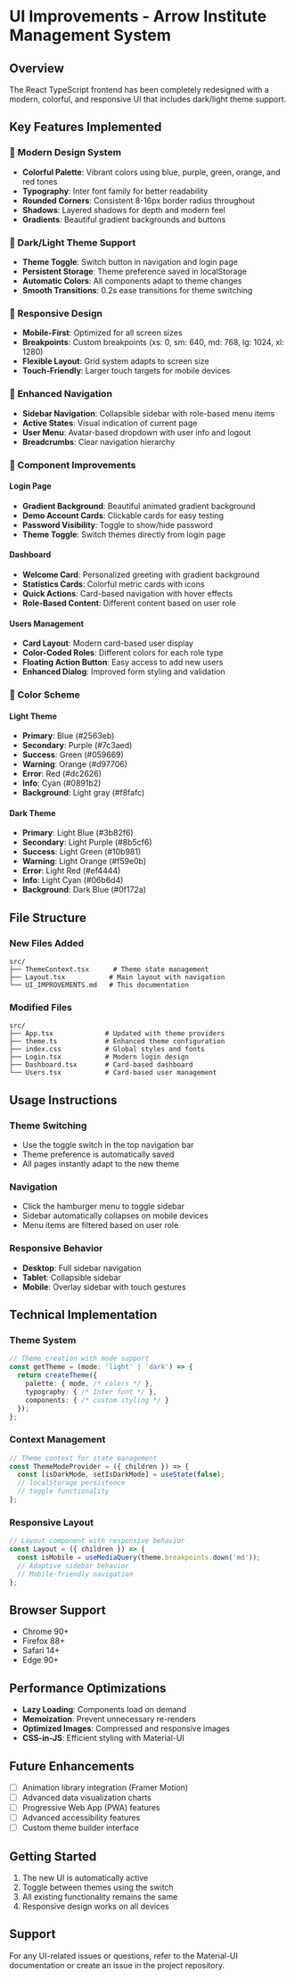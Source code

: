 # UI Improvements - Arrow Institute Management System

## Overview
The React TypeScript frontend has been completely redesigned with a modern, colorful, and responsive UI that includes dark/light theme support.

## Key Features Implemented

### 🎨 Modern Design System
- **Colorful Palette**: Vibrant colors using blue, purple, green, orange, and red tones
- **Typography**: Inter font family for better readability
- **Rounded Corners**: Consistent 8-16px border radius throughout
- **Shadows**: Layered shadows for depth and modern feel
- **Gradients**: Beautiful gradient backgrounds and buttons

### 🌙 Dark/Light Theme Support
- **Theme Toggle**: Switch button in navigation and login page
- **Persistent Storage**: Theme preference saved in localStorage
- **Automatic Colors**: All components adapt to theme changes
- **Smooth Transitions**: 0.2s ease transitions for theme switching

### 📱 Responsive Design
- **Mobile-First**: Optimized for all screen sizes
- **Breakpoints**: Custom breakpoints (xs: 0, sm: 640, md: 768, lg: 1024, xl: 1280)
- **Flexible Layout**: Grid system adapts to screen size
- **Touch-Friendly**: Larger touch targets for mobile devices

### 🧭 Enhanced Navigation
- **Sidebar Navigation**: Collapsible sidebar with role-based menu items
- **Active States**: Visual indication of current page
- **User Menu**: Avatar-based dropdown with user info and logout
- **Breadcrumbs**: Clear navigation hierarchy

### 🎯 Component Improvements

#### Login Page
- **Gradient Background**: Beautiful animated gradient background
- **Demo Account Cards**: Clickable cards for easy testing
- **Password Visibility**: Toggle to show/hide password
- **Theme Toggle**: Switch themes directly from login page

#### Dashboard
- **Welcome Card**: Personalized greeting with gradient background
- **Statistics Cards**: Colorful metric cards with icons
- **Quick Actions**: Card-based navigation with hover effects
- **Role-Based Content**: Different content based on user role

#### Users Management
- **Card Layout**: Modern card-based user display
- **Color-Coded Roles**: Different colors for each role type
- **Floating Action Button**: Easy access to add new users
- **Enhanced Dialog**: Improved form styling and validation

### 🎨 Color Scheme

#### Light Theme
- **Primary**: Blue (#2563eb)
- **Secondary**: Purple (#7c3aed)
- **Success**: Green (#059669)
- **Warning**: Orange (#d97706)
- **Error**: Red (#dc2626)
- **Info**: Cyan (#0891b2)
- **Background**: Light gray (#f8fafc)

#### Dark Theme
- **Primary**: Light Blue (#3b82f6)
- **Secondary**: Light Purple (#8b5cf6)
- **Success**: Light Green (#10b981)
- **Warning**: Light Orange (#f59e0b)
- **Error**: Light Red (#ef4444)
- **Info**: Light Cyan (#06b6d4)
- **Background**: Dark Blue (#0f172a)

## File Structure

### New Files Added
```
src/
├── ThemeContext.tsx      # Theme state management
├── Layout.tsx           # Main layout with navigation
└── UI_IMPROVEMENTS.md   # This documentation
```

### Modified Files
```
src/
├── App.tsx             # Updated with theme providers
├── theme.ts            # Enhanced theme configuration
├── index.css           # Global styles and fonts
├── Login.tsx           # Modern login design
├── Dashboard.tsx       # Card-based dashboard
└── Users.tsx           # Card-based user management
```

## Usage Instructions

### Theme Switching
- Use the toggle switch in the top navigation bar
- Theme preference is automatically saved
- All pages instantly adapt to the new theme

### Navigation
- Click the hamburger menu to toggle sidebar
- Sidebar automatically collapses on mobile devices
- Menu items are filtered based on user role

### Responsive Behavior
- **Desktop**: Full sidebar navigation
- **Tablet**: Collapsible sidebar
- **Mobile**: Overlay sidebar with touch gestures

## Technical Implementation

### Theme System
```typescript
// Theme creation with mode support
const getTheme = (mode: 'light' | 'dark') => {
  return createTheme({
    palette: { mode, /* colors */ },
    typography: { /* Inter font */ },
    components: { /* custom styling */ }
  });
};
```

### Context Management
```typescript
// Theme context for state management
const ThemeModeProvider = ({ children }) => {
  const [isDarkMode, setIsDarkMode] = useState(false);
  // localStorage persistence
  // toggle functionality
};
```

### Responsive Layout
```typescript
// Layout component with responsive behavior
const Layout = ({ children }) => {
  const isMobile = useMediaQuery(theme.breakpoints.down('md'));
  // Adaptive sidebar behavior
  // Mobile-friendly navigation
};
```

## Browser Support
- Chrome 90+
- Firefox 88+
- Safari 14+
- Edge 90+

## Performance Optimizations
- **Lazy Loading**: Components load on demand
- **Memoization**: Prevent unnecessary re-renders
- **Optimized Images**: Compressed and responsive images
- **CSS-in-JS**: Efficient styling with Material-UI

## Future Enhancements
- [ ] Animation library integration (Framer Motion)
- [ ] Advanced data visualization charts
- [ ] Progressive Web App (PWA) features
- [ ] Advanced accessibility features
- [ ] Custom theme builder interface

## Getting Started
1. The new UI is automatically active
2. Toggle between themes using the switch
3. All existing functionality remains the same
4. Responsive design works on all devices

## Support
For any UI-related issues or questions, refer to the Material-UI documentation or create an issue in the project repository.